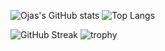 ![Ojas's GitHub stats](https://github-readme-stats.vercel.app/api?username=OJASSharma1407&show_icons=true&theme=radical)  ![Top Langs](https://github-readme-stats.vercel.app/api/top-langs/?username=OJASSharma1407&layout=compact&theme=radical)

![GitHub Streak](https://github-readme-streak-stats.herokuapp.com/?user=OJASSharma1407&theme=radical)
![trophy](https://github-profile-trophy.vercel.app/?username=OJASSharma1407&theme=radical)

